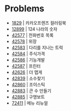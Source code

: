 # Problems

- [1829](https://programmers.co.kr/learn/courses/30/lessons/1829?language=java) | 카카오프렌즈 컬러링북
- [12899](https://programmers.co.kr/learn/courses/30/lessons/12899?language=java) | 124 나라의 숫자
- [42577](https://programmers.co.kr/learn/courses/30/lessons/42577?language=java) | 전화번호 목록
- [42578](https://programmers.co.kr/learn/courses/30/lessons/42578?language=java) | 위장
- [42583](https://programmers.co.kr/learn/courses/30/lessons/42583?language=java) | 다리를 지나는 트럭
- [42584](https://programmers.co.kr/learn/courses/30/lessons/42584?language=java) | 주식가격
- [42586](https://programmers.co.kr/learn/courses/30/lessons/42586?language=java) | 기능개발
- [42587](https://programmers.co.kr/learn/courses/30/lessons/42587?language=java) | 프린터
- [42626](https://programmers.co.kr/learn/courses/30/lessons/42626?language=java) | 더 맵게
- [42839](https://programmers.co.kr/learn/courses/30/lessons/42839?language=java) | 소수찾기
- [42860](https://programmers.co.kr/learn/courses/30/lessons/42860?language=java) | 조이스틱
- [42883](https://programmers.co.kr/learn/courses/30/lessons/42883?language=java) | 큰 수 만들기
- [42885](https://programmers.co.kr/learn/courses/30/lessons/42885?language=java) | 구명보트
- [72411](https://programmers.co.kr/learn/courses/30/lessons/72411?language=java) | 메뉴 리뉴얼